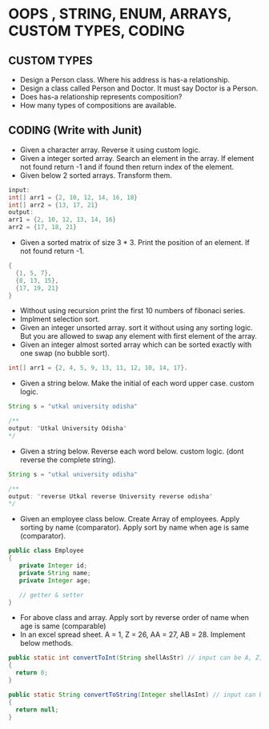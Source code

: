 # OOPS , STRING, ENUM, ARRAYS, CUSTOM TYPES, CODING
## CUSTOM TYPES
* Design a Person class. Where his address is has-a relationship.
* Design a class called Person and Doctor. It must say Doctor is a Person.
* Does has-a relationship represents composition?
* How many types of compositions are available.

## CODING (Write with Junit)
* Given a character array. Reverse it using custom logic.
* Given a integer sorted array. Search an element in the array. If element not found return -1 and if found then return index of the element.
* Given below 2 sorted arrays. Transform them.
```java
input:
int[] arr1 = {2, 10, 12, 14, 16, 18}
int[] arr2 = {13, 17, 21}
output:
arr1 = {2, 10, 12, 13, 14, 16}
arr2 = {17, 18, 21}
```
* Given a sorted matrix of size 3 * 3. Print the position of an element. If not found return -1.
```java
{ 
  {1, 5, 7},
  {8, 13, 15},
  {17, 19, 21}
}
```
* Without using recursion print the first 10 numbers of fibonaci series.
* Implment selection sort.
* Given an integer unsorted array. sort it without using any sorting logic. But you are allowed to swap any element with first element of the array.
* Given an integer almost sorted array which can be sorted exactly with one swap (no bubble sort). 
```java
int[] arr1 = {2, 4, 5, 9, 13, 11, 12, 10, 14, 17}.
```
* Given a string below. Make the initial of each word upper case. custom logic.
```java
String s = "utkal university odisha"

/**
output: "Utkal University Odisha"
*/
```
* Given a string below. Reverse each word below. custom logic. (dont reverse the complete string).
```java
String s = "utkal university odisha"

/**
output: "reverse Utkal reverse University reverse odisha"
*/
```
* Given an employee class below. Create Array of employees. Apply sorting by name (comparator). Apply sort by name when age is same (comparator).
```java
public class Employee
{
   private Integer id;
   private String name;
   private Integer age;

   // getter & setter
}
```
* For above class and array. Apply sort by reverse order of name when age is same (comparable)
* In an excel spread sheet. A = 1, Z = 26, AA = 27, AB = 28. Implement below methods.
```java
public static int convertToInt(String shellAsStr) // input can be A, Z, AA, AB
{
  return 0;
}

public static String convertToString(Integer shellAsInt) // input can be any integer
{
  return null;
}
```
